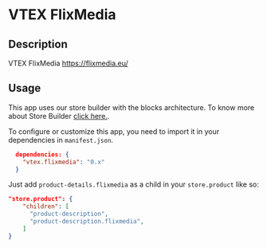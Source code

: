 # VTEX FlixMedia

## Description
VTEX FlixMedia
https://flixmedia.eu/

## Usage

This app uses our store builder with the blocks architecture. To know more about Store Builder [click here.](https://help.vtex.com/en/tutorial/understanding-storebuilder-and-stylesbuilder#structuring-and-configuring-our-store-with-object-object).

To configure or customize this app, you need to import it in your dependencies in `manifest.json`.

```json
  dependencies: {
    "vtex.flixmedia": "0.x"
  }
```

Just add `product-details.flixmedia` as a child in your `store.product` like so:

```json
"store.product": {
    "children": [
      "product-description",
      "product-description.flixmedia",
    ]
}
```
